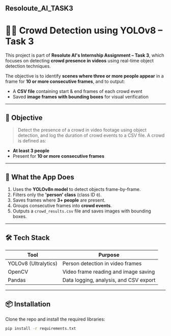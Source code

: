 ## Resoloute_AI_TASK3
# 🚶‍♂️ Crowd Detection using YOLOv8 – Task 3

This project is part of **Resolute AI's Internship Assignment – Task 3**, which focuses on detecting **crowd presence in videos** using real-time object detection techniques.

The objective is to identify **scenes where three or more people appear** in a frame for **10 or more consecutive frames**, and to output:

- A **CSV file** containing start & end frames of each crowd event
- Saved **image frames with bounding boxes** for visual verification

---

## 🎯 Objective

> Detect the presence of a crowd in video footage using object detection, and log the duration of crowd events to a CSV file. A crowd is defined as:
- **At least 3 people**
- Present for **10 or more consecutive frames**

---

## 🧠 What the App Does

1. Uses the **YOLOv8n model** to detect objects frame-by-frame.
2. Filters only the **'person' class** (class ID `0`).
3. Saves frames where **3+ people** are present.
4. Groups consecutive frames into **crowd events**.
5. Outputs a `crowd_results.csv` file and saves images with bounding boxes.

---

## 🛠️ Tech Stack

| Tool           | Purpose                                  |
|----------------|------------------------------------------|
| YOLOv8 (Ultralytics) | Person detection in video frames        |
| OpenCV         | Video frame reading and image saving     |
| Pandas         | Data logging, analysis, and CSV export   |

---

## 📦 Installation

Clone the repo and install the required libraries:

```bash
pip install -r requirements.txt
